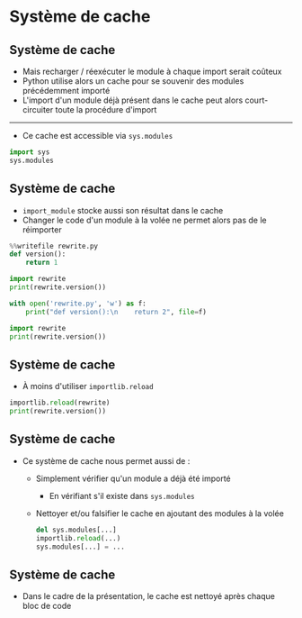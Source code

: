 # Système de cache

## Système de cache

- Mais recharger / réexécuter le module à chaque import serait coûteux
- Python utilise alors un cache pour se souvenir des modules précédemment importé
- L'import d'un module déjà présent dans le cache peut alors court-circuiter toute la procédure d'import

---

- Ce cache est accessible via `sys.modules`

```python
import sys
sys.modules
```

## Système de cache

- `import_module` stocke aussi son résultat dans le cache
- Changer le code d'un module à la volée ne permet alors pas de le réimporter

```python
%%writefile rewrite.py
def version():
    return 1
```

```python
import rewrite
print(rewrite.version())

with open('rewrite.py', 'w') as f:
    print("def version():\n    return 2", file=f)

import rewrite
print(rewrite.version())
```

## Système de cache

- À moins d'utiliser `importlib.reload`

```python
importlib.reload(rewrite)
print(rewrite.version())
```

## Système de cache

- Ce système de cache nous permet aussi de :
    - Simplement vérifier qu'un module a déjà été importé
        - En vérifiant s'il existe dans `sys.modules`
    - Nettoyer et/ou falsifier le cache en ajoutant des modules à la volée

        ```python
        del sys.modules[...]
        importlib.reload(...)
        sys.modules[...] = ...
        ```

## Système de cache

- Dans le cadre de la présentation, le cache est nettoyé après chaque bloc de code
